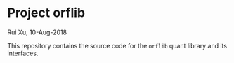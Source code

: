 Project orflib
===============
Rui Xu, 10-Aug-2018

This repository contains the source code for the `orflib` quant library and its interfaces.
